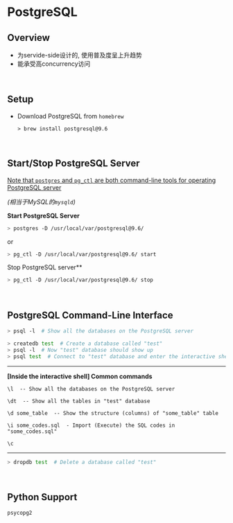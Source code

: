 # PostgreSQL

## Overview

* 为servide-side设计的, 使用普及度呈上升趋势
* 能承受高concurrency访问

<br>

## Setup

* Download PostgreSQL from `homebrew`

  `> brew install postgresql@9.6`

<br>

## Start/Stop PostgreSQL Server

<u>Note that `postgres` and `pg_ctl` are both command-line tools for operating PostgreSQL server</u>

*(相当于MySQL的`mysqld`)*

**Start PostgreSQL Server**

```bash
> postgres -D /usr/local/var/postgresql@9.6/
```

or

```bash
> pg_ctl -D /usr/local/var/postgresql@9.6/ start
```

Stop PostgreSQL server**

```bash
> pg_ctl -D /usr/local/var/postgresql@9.6/ stop
```

<br>

## PostgreSQL Command-Line Interface

```bash
> psql -l  # Show all the databases on the PostgreSQL server
```

```bash
> createdb test  # Create a database called "test"
> psql -l  # Now "test" database should show up
> psql test  # Connect to "test" database and enter the interactive shell
```

***

**[Inside the interactive shell] Common commands**

```
\l  -- Show all the databases on the PostgreSQL server

\dt  -- Show all the tables in "test" database

\d some_table  -- Show the structure (columns) of "some_table" table

\i some_codes.sql  - Import (Execute) the SQL codes in "some_codes.sql"

\c 
```

***

```bash
> dropdb test  # Delete a database called "test"
```

<br>

## Python Support

`psycopg2`